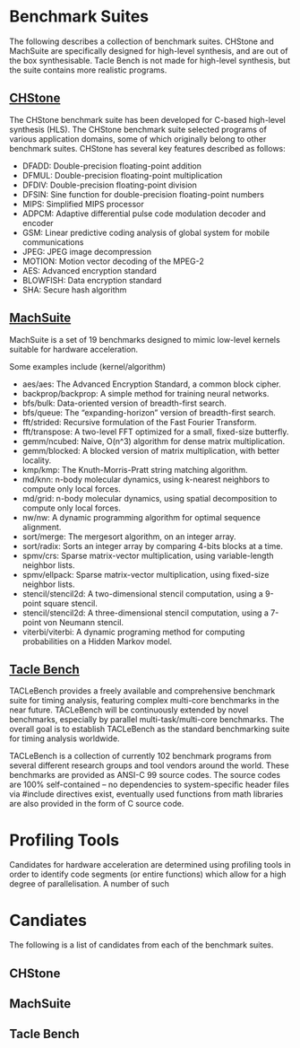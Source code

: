 # Benchmark Suites 

The following describes a collection of benchmark suites. CHStone and MachSuite are specifically designed for high-level synthesis, and are out of the box synthesisable. Tacle Bench is not made for high-level synthesis, but the suite contains more realistic programs.

## [CHStone](http://www.ertl.jp/chstone/)

 The CHStone benchmark suite has been developed for C-based high-level synthesis (HLS). The CHStone benchmark suite selected programs of various application domains, some of which originally belong to other benchmark suites. CHStone has several key features described as follows: 

* DFADD: Double-precision floating-point addition
* DFMUL: Double-precision floating-point multiplication
* DFDIV: Double-precision floating-point division
* DFSIN: Sine function for double-precision floating-point numbers
* MIPS: Simplified MIPS processor
* ADPCM: Adaptive differential pulse code modulation decoder and encoder
* GSM: Linear predictive coding analysis of global system for mobile communications
* JPEG: JPEG image decompression
* MOTION: Motion vector decoding of the MPEG-2
* AES: Advanced encryption standard
* BLOWFISH: Data encryption standard
* SHA: Secure hash algorithm

## [MachSuite](https://breagen.github.io/MachSuite/) 

MachSuite is a set of 19 benchmarks designed to mimic low-level kernels suitable for hardware acceleration.

Some examples include (kernel/algorithm)

* aes/aes: The Advanced Encryption Standard, a common block cipher.
* backprop/backprop: A simple method for training neural networks.
* bfs/bulk: Data-oriented version of breadth-first search.
* bfs/queue: The “expanding-horizon” version of breadth-first search.
* fft/strided: Recursive formulation of the Fast Fourier Transform.
* fft/transpose: A two-level FFT optimized for a small, fixed-size butterfly.
* gemm/ncubed: Naive, O(n^3) algorithm for dense matrix multiplication.
* gemm/blocked: A blocked version of matrix multiplication, with better locality.
* kmp/kmp: The Knuth-Morris-Pratt string matching algorithm.
* md/knn: n-body molecular dynamics, using k-nearest neighbors to compute only local forces.
* md/grid: n-body molecular dynamics, using spatial decomposition to compute only local forces.
* nw/nw: A dynamic programming algorithm for optimal sequence alignment.
* sort/merge: The mergesort algorithm, on an integer array.
* sort/radix: Sorts an integer array by comparing 4-bits blocks at a time.
* spmv/crs: Sparse matrix-vector multiplication, using variable-length neighbor lists.
* spmv/ellpack: Sparse matrix-vector multiplication, using fixed-size neighbor lists.
* stencil/stencil2d: A two-dimensional stencil computation, using a 9-point square stencil.
* stencil/stencil2d: A three-dimensional stencil computation, using a 7-point von Neumann stencil.
* viterbi/viterbi: A dynamic programing method for computing probabilities on a Hidden Markov model.

## [Tacle Bench](http://www.tacle.eu/index.php/activities/taclebench)

TACLeBench provides a freely available and comprehensive benchmark suite for timing analysis, featuring complex multi-core benchmarks in the near future. TACLeBench will be continuously extended by novel benchmarks, especially by parallel multi-task/multi-core benchmarks. The overall goal is to establish TACLeBench as the standard benchmarking suite for timing analysis worldwide.

TACLeBench is a collection of currently 102 benchmark programs from several different research groups and tool vendors around the world. These benchmarks are provided as ANSI-C 99 source codes. The source codes are 100% self-contained – no dependencies to system-specific header files via #include directives exist, eventually used functions from math libraries are also provided in the form of C source code. 

# Profiling Tools

Candidates for hardware acceleration are determined using profiling tools in order to identify code segments (or entire functions) which allow for a high degree of parallelisation. A number of such 

# Candiates 

The following is a list of candidates from each of the benchmark suites.

## CHStone

## MachSuite

## Tacle Bench
